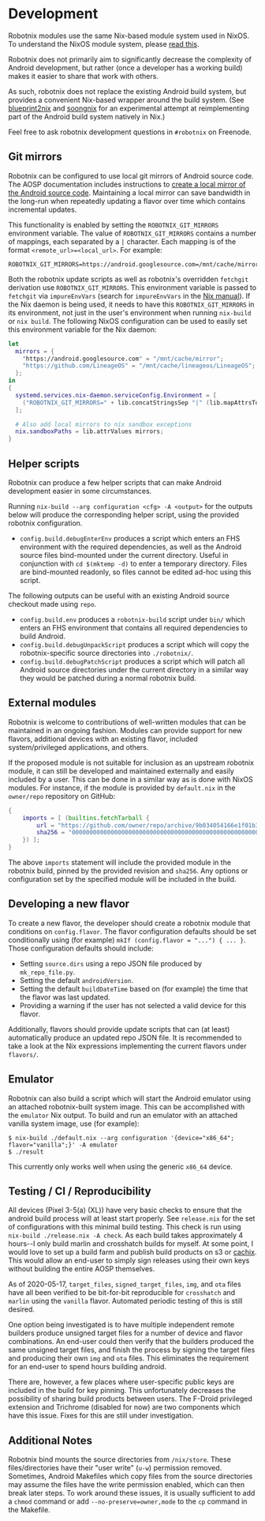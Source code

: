 <!--
SPDX-FileCopyrightText: 2021 Daniel Fullmer and robotnix contributors
SPDX-License-Identifier: MIT
-->

# Development

Robotnix modules use the same Nix-based module system used in NixOS.
To understand the NixOS module system, please [read this](https://nixos.org/manual/nixos/stable/index.html#sec-writing-modules).

Robotnix does not primarily aim to significantly decrease the complexity of Android development,
but rather (once a developer has a working build) makes it easier to share that work with others.

As such, robotnix does not replace the existing Android build system, but provides a convenient Nix-based wrapper around the build system.
(See [blueprint2nix](https://github.com/danielfullmer/blueprint2nix) and [soongnix](https://github.com/danielfullmer/soongnix) for an experimental attempt at reimplementing part of the Android build system natively in Nix.)

Feel free to ask robotnix development questions in `#robotnix` on Freenode.

## Git mirrors
Robotnix can be configured to use local git mirrors of Android source code.
The AOSP documentation includes instructions to [create a local mirror of the Android source code](https://source.android.com/setup/build/downloading#using-a-local-mirror).
Maintaining a local mirror can save bandwidth in the long-run when repeatedly updating a flavor over time which contains incremental updates.

This functionality is enabled by setting the `ROBOTNIX_GIT_MIRRORS` environment variable.
The value of `ROBOTNIX_GIT_MIRRORS` contains a number of mappings, each separated by a `|` character.
Each mapping is of the format `<remote_url>=<local_url>`.
For example:
```
ROBOTNIX_GIT_MIRRORS=https://android.googlesource.com=/mnt/cache/mirror|https://github.com/LineageOS=/mnt/cache/lineageos/LineageOS
```

Both the robotnix update scripts as well as robotnix's overridden `fetchgit` derivation use `ROBOTNIX_GIT_MIRRORS`.
This environment variable is passed to `fetchgit` via `impureEnvVars` (search for `impureEnvVars` in the [Nix manual](https://nixos.org/manual/nix/stable/)).
If the Nix daemon is being used, it needs to have this `ROBOTNIX_GIT_MIRRORS` in its environment, not just in the user's environment when running `nix-build` or `nix build`.
The following NixOS configuration can be used to easily set this environment variable for the Nix daemon:
```nix
let
  mirrors = {
    "https://android.googlesource.com" = "/mnt/cache/mirror";
    "https://github.com/LineageOS" = "/mnt/cache/lineageos/LineageOS";
  };
in
{
  systemd.services.nix-daemon.serviceConfig.Environment = [
    ("ROBOTNIX_GIT_MIRRORS=" + lib.concatStringsSep "|" (lib.mapAttrsToList (local: remote: "${local}=${remote}") mirrors))
  ];

  # Also add local mirrors to nix sandbox exceptions
  nix.sandboxPaths = lib.attrValues mirrors;
}
```

## Helper scripts
Robotnix can produce a few helper scripts that can make Android development easier in some circumstances.

Running `nix-build --arg configuration <cfg> -A <output>` for the outputs below will produce the corresponding helper script, using the provided robotnix configuration.

- `config.build.debugEnterEnv` produces a script which enters an FHS environment with the required dependencies, as well as the Android source files bind-mounted under the current directory.  Useful in conjunction with `cd $(mktemp -d)` to enter a temporary directory.  Files are bind-mounted readonly, so files cannot be edited ad-hoc using this script.

The following outputs can be useful with an existing Android source checkout made using `repo`.
- `config.build.env` produces a `robotnix-build` script under `bin/` which enters an FHS environment that contains all required dependencies to build Android.
- `config.build.debugUnpackScript` produces a script which will copy the robotnix-specific source directories into `./robotnix/`.
- `config.build.debugPatchScript` produces a script which will patch all Android source directories under the current directory in a similar way they would be patched during a normal robotnix build.

## External modules
Robotnix is welcome to contributions of well-written modules that can be maintained in an ongoing fashion.
Modules can provide support for new flavors, additional devices with an existing flavor, included system/privileged applications, and others.

If the proposed module is not suitable for inclusion as an upstream robotnix module,
it can still be developed and maintained externally and easily included by a user.
This can be done in a similar way as is done with NixOS modules.
For instance, if the module is provided by `default.nix` in the `owner/repo` repository on GitHub:
```nix
{
    imports = [ (builtins.fetchTarball {
        url = "https://github.com/owner/repo/archive/9b034054166e1f01b3bdb6a1948daa3bdafe039a.tar.gz";
        sha256 = "0000000000000000000000000000000000000000000000000000000000000000";
    }) ];
}
```
The above `imports` statement will include the provided module in the robotnix build, pinned by the provided revision and `sha256`.
Any options or configuration set by the specified module will be included in the build.

## Developing a new flavor
To create a new flavor, the developer should create a robotnix module that conditions on `config.flavor`.
The flavor configuration defaults should be set conditionally using (for example) `mkIf (config.flavor = "...") { ... }`.
Those configuration defaults should include:
 - Setting `source.dirs` using a repo JSON file produced by `mk_repo_file.py`.
 - Setting the default `androidVersion`.
 - Setting the default `buildDateTime` based on (for example) the time that the flavor was last updated.
 - Providing a warning if the user has not selected a valid device for this flavor.

Additionally, flavors should provide update scripts that can (at least) automatically produce an updated repo JSON file.
It is recommended to take a look at the Nix expressions implementing the current flavors under `flavors/`.

## Emulator
Robotnix can also build a script which will start the Android emulator using an attached robotnix-built system image.
This can be accomplished with the `emulator` Nix output.
To build and run an emulator with an attached vanilla system image, use (for example):
```console
$ nix-build ./default.nix --arg configuration '{device="x86_64"; flavor="vanilla";}' -A emulator
$ ./result
```
This currently only works well when using the generic `x86_64` device.


## Testing / CI / Reproducibility
All devices (Pixel 3-5(a) (XL)) have very basic checks to ensure that the android build process will at least start properly.
See `release.nix` for the set of configurations with this minimal build testing.
This check is run using `nix-build ./release.nix -A check`.
As each build takes approximately 4 hours--I only build marlin and crosshatch builds for myself.
At some point, I would love to set up a build farm and publish build products on s3 or [cachix](https://cachix.org).
This would allow an end-user to simply sign releases using their own keys without building the entire AOSP themselves.

As of 2020-05-17, `target_files`, `signed_target_files`, `img`, and `ota` files have all been verified to be bit-for-bit reproducible for `crosshatch` and `marlin` using the `vanilla` flavor.
Automated periodic testing of this is still desired.

One option being investigated is to have multiple independent remote builders produce unsigned target files for a number of device and flavor combinations.
An end-user could then verify that the builders produced the same unsigned target files, and finish the process by signing the target files and producing their own `img` and `ota` files.
This eliminates the requirement for an end-user to spend hours building android.

There are, however, a few places where user-specific public keys are included in the build for key pinning.
This unfortunately decreases the possibility of sharing build products between users.
The F-Droid privileged extension and Trichrome (disabled for now) are two components which have this issue.
Fixes for this are still under investigation.

## Additional Notes
Robotnix bind mounts the source directories from `/nix/store`.
These files/directories have their "user write" (`u-w`) permission removed.
Sometimes, Android Makefiles which copy files from the source directories may assume the files have the write permission enabled, which can then break later steps.
To work around these issues, it is usually sufficient to add a `chmod` command or add `--no-preserve=owner,mode` to the `cp` command in the Makefile.

